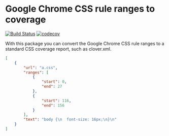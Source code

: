
# Google Chrome CSS rule ranges to coverage

[![Build Status](https://travis-ci.org/Cheppers/css-usage.svg?branch=master)](https://travis-ci.org/Cheppers/css-usage)
[![codecov](https://codecov.io/gh/Cheppers/css-usage/branch/master/graph/badge.svg)](https://codecov.io/gh/Cheppers/css-usage)

With this package you can convert the Google Chrome CSS rule ranges to a
standard CSS coverage report, such as clover.xml.

```json
[
    {
        "url": "a.css",
        "ranges": [
            {
                "start": 0,
                "end": 27
            },
            {
                "start": 116,
                "end": 156
            }
        ],
        "text": "body {\n  font-size: 16px;\n}\n"
    }
]
```
